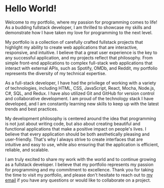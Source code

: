 # Hello World!
 Welcome to my portfolio, where my passion for programming comes to life! As a budding fullstack developer, I am thrilled to showcase my skills and demonstrate how I have taken my love for programming to the next level.

 My portfolio is a collection of carefully crafted fullstack projects that highlight my ability to create web applications that are interactive, responsive, and intuitive. I believe that a great user experience is the key to any successful application, and my projects reflect that philosophy. From simple front-end applications to complex full-stack web applications that interact with external APIs, such as Spotify, OMDb, and Reddit, my portfolio represents the diversity of my technical expertise.

 As a full-stack developer, I have had the privilege of working with a variety of technologies, including HTML, CSS, JavaScript, React, Mocha, Node.js, C#, SQL, and Redux. I have also utilized Git and GitHub for version control and collaborative development. I am proud of the technology stack I have developed, and I am constantly learning new skills to keep up with the latest trends and best practices.

 My development philosophy is centered around the idea that programming is not just about writing code, but also about creating beautiful and functional applications that make a positive impact on people's lives. I believe that every application should be both aesthetically pleasing and user-friendly. That's why I always strive to create interfaces that are intuitive and easy to use, while also ensuring that the application is efficient, reliable, and scalable.

 I am truly excited to share my work with the world and to continue growing as a fullstack developer. I believe that my portfolio represents my passion for programming and my commitment to excellence. Thank you for taking the time to visit my portfolio, and please don't hesitate to reach out to [my email](mailto:dragos.pascariu@proton.me) if you have any questions or would like to collaborate on a project.

 
